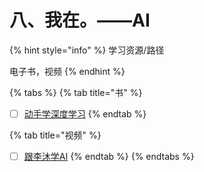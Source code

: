 # 八、我在。——AI

{% hint style="info" %}
学习资源/路径

电子书，视频
{% endhint %}

{% tabs %}
{% tab title="书" %}
* [ ] [动手学深度学习](https://zh-v2.d2l.ai/)
{% endtab %}

{% tab title="视频" %}
* [ ] [跟李沐学AI](https://space.bilibili.com/1567748478)
{% endtab %}
{% endtabs %}
